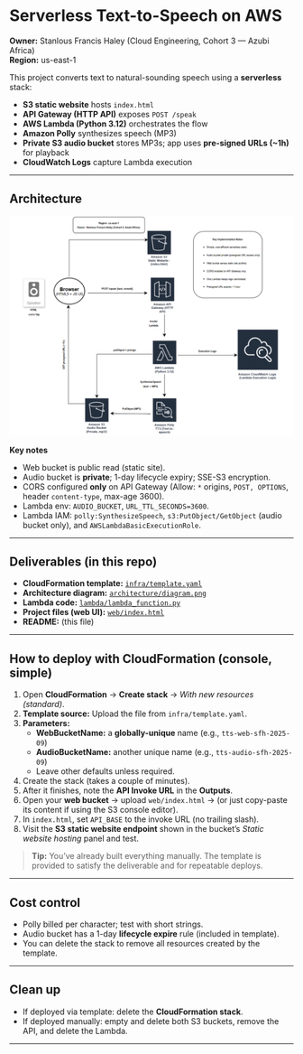 # Serverless Text-to-Speech on AWS

**Owner:** Stanlous Francis Haley (Cloud Engineering, Cohort 3 — Azubi Africa)  
**Region:** us-east-1

This project converts text to natural-sounding speech using a **serverless** stack:
- **S3 static website** hosts `index.html`
- **API Gateway (HTTP API)** exposes `POST /speak`
- **AWS Lambda (Python 3.12)** orchestrates the flow
- **Amazon Polly** synthesizes speech (MP3)
- **Private S3 audio bucket** stores MP3s; app uses **pre-signed URLs (~1h)** for playback
- **CloudWatch Logs** capture Lambda execution

---

## Architecture

![Architecture Diagram](architecture/diagram.png)

**Key notes**
- Web bucket is public read (static site).  
- Audio bucket is **private**; 1-day lifecycle expiry; SSE-S3 encryption.  
- CORS configured **only** on API Gateway (Allow: `*` origins, `POST, OPTIONS`, header `content-type`, max-age 3600).  
- Lambda env: `AUDIO_BUCKET`, `URL_TTL_SECONDS=3600`.  
- Lambda IAM: `polly:SynthesizeSpeech`, `s3:PutObject/GetObject` (audio bucket only), and `AWSLambdaBasicExecutionRole`.

---

## Deliverables (in this repo)

- **CloudFormation template:** [`infra/template.yaml`](infra/template.yaml)
- **Architecture diagram:** [`architecture/diagram.png`](architecture/diagram.png)
- **Lambda code:** [`lambda/lambda_function.py`](lambda/lambda_function.py)
- **Project files (web UI):** [`web/index.html`](web/index.html)
- **README:** (this file)

---

## How to deploy with CloudFormation (console, simple)

1. Open **CloudFormation** → **Create stack** → *With new resources (standard)*.  
2. **Template source:** Upload the file from `infra/template.yaml`.  
3. **Parameters:**  
   - **WebBucketName:** a **globally-unique** name (e.g., `tts-web-sfh-2025-09`)  
   - **AudioBucketName:** another unique name (e.g., `tts-audio-sfh-2025-09`)  
   - Leave other defaults unless required.
4. Create the stack (takes a couple of minutes).
5. After it finishes, note the **API Invoke URL** in the **Outputs**.
6. Open your **web bucket** → upload `web/index.html` → (or just copy-paste its content if using the S3 console editor).
7. In `index.html`, set `API_BASE` to the invoke URL (no trailing slash).  
8. Visit the **S3 static website endpoint** shown in the bucket’s *Static website hosting* panel and test.

> **Tip:** You’ve already built everything manually. The template is provided to satisfy the deliverable and for repeatable deploys.

---

## Cost control

- Polly billed per character; test with short strings.
- Audio bucket has a 1-day **lifecycle expire** rule (included in template).
- You can delete the stack to remove all resources created by the template.

---

## Clean up

- If deployed via template: delete the **CloudFormation stack**.  
- If deployed manually: empty and delete both S3 buckets, remove the API, and delete the Lambda.

---

